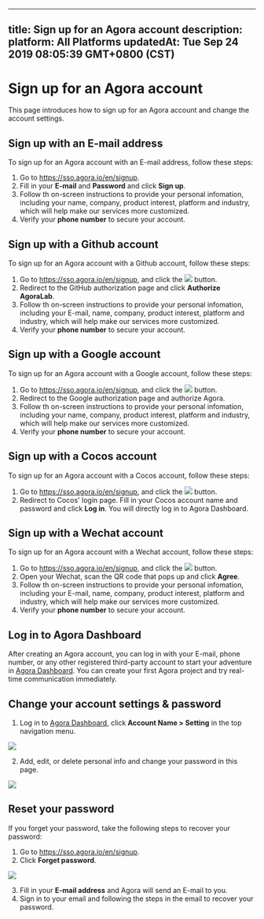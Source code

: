 
---
title: Sign up for an Agora account
description: 
platform: All Platforms
updatedAt: Tue Sep 24 2019 08:05:39 GMT+0800 (CST)
---
# Sign up for an Agora account
This page introduces how to sign up for an Agora account and change the account settings.

## Sign up with an E-mail address
To sign up for an Agora account with an E-mail address, follow these steps:

1. Go to https://sso.agora.io/en/signup.
2. Fill in your **E-mail** and **Password** and click **Sign up**.
3. Follow th on-screen instructions to provide your personal infomation, including your name, company, product interest, platform and industry, which will help make our services more customized.
4. Verify your **phone number** to secure your account.

## Sign up with a Github account

To sign up for an Agora account with a Github account, follow these steps:

1. Go to https://sso.agora.io/en/signup, and click the ![](https://web-cdn.agora.io/docs-files/1569295926426) button.
2. Redirect to the GitHub authorization page and click **Authorize AgoraLab**.
3. Follow th on-screen instructions to provide your personal infomation, including your E-mail, name, company, product interest, platform and industry, which will help make our services more customized.
4. Verify your **phone number** to secure your account.

## Sign up with a Google account

To sign up for an Agora account with a Google account, follow these steps:

1. Go to https://sso.agora.io/en/signup, and click the ![](https://web-cdn.agora.io/docs-files/1569302689210) button.
2. Redirect to the Google authorization page and authorize Agora.
3. Follow th on-screen instructions to provide your personal infomation, including your name, company, product interest, platform and industry, which will help make our services more customized.
4. Verify your **phone number** to secure your account.

## Sign up with a Cocos account

To sign up for an Agora account with a Cocos account, follow these steps:

1. Go to https://sso.agora.io/en/signup, and click the ![](https://web-cdn.agora.io/docs-files/1569295962944) button.
2. Redirect to Cocos' login page. Fill in your Cocos account name and password and click **Log in**. You will directly log in to Agora Dashboard.

## Sign up with a Wechat account

To sign up for an Agora account with a Wechat account, follow these steps:

1. Go to https://sso.agora.io/en/signup, and click the ![](https://web-cdn.agora.io/docs-files/1569295948148) button.
2. Open your Wechat, scan the QR code that pops up and click **Agree**.
3. Follow th on-screen instructions to provide your personal infomation, including your E-mail, name, company, product interest, platform and industry, which will help make our services more customized.
4. Verify your **phone number** to secure your account.

## Log in to Agora Dashboard

After creating an Agora account, you can log in with your E-mail, phone number, or any other registered third-party account to start your adventure in [Agora Dashboard](https://dashboard.agora.io).  You can create your first Agora project and try real-time communication immediately.

## Change your account settings & password

1. Log in to [Agora Dashboard](https://dashboard.agora.io), click  **Account Name > Setting** in the top navigation menu.

![](https://web-cdn.agora.io/docs-files/1565244190495)

2. Add, edit, or delete personal info and change your password in this page. 

![](https://web-cdn.agora.io/docs-files/1565244202054)


## Reset your password

If you forget your password, take the following steps to recover your password:

1. Go to https://sso.agora.io/en/signup.
2. Click **Forget password**.

![](https://web-cdn.agora.io/docs-files/1569312325155)

3. Fill in your **E-mail address** and Agora will send an E-mail to you.
4. Sign in to your email and following the steps in the email to recover your password.
